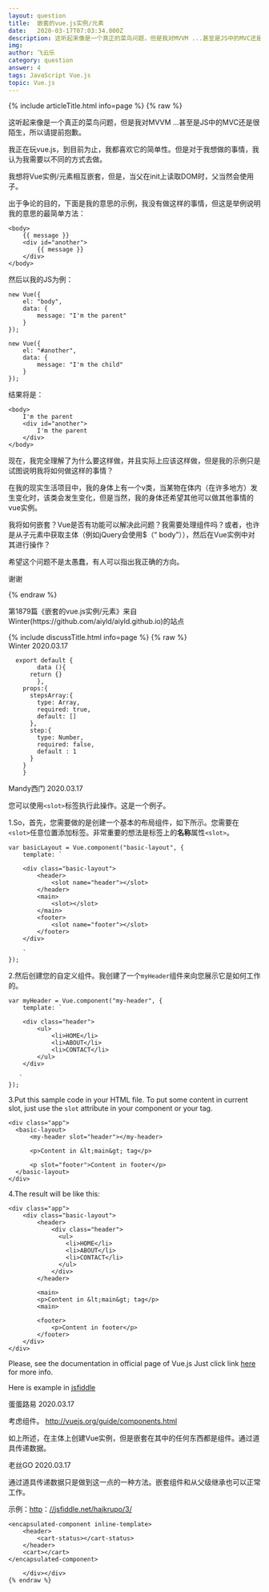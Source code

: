 ```yaml
---
layout: question
title:  嵌套的vue.js实例/元素
date:   2020-03-17T07:03:34.000Z
description: 这听起来像是一个真正的菜鸟问题，但是我对MVVM ...甚至是JS中的MVC还是很陌生，所以请提前抱歉。我正在玩vue.js，到目前为止，我都喜欢它的...
img: 
author: 飞云乐
category: question
answer: 4
tags: JavaScript Vue.js
topic: Vue.js
---
```

<div class="article-root">
  <div class="article">
    {% include articleTitle.html info=page %}
    {% raw %}
    <div class="article-content"><p><font style="vertical-align: inherit;"><font style="vertical-align: inherit;">这听起来像是一个真正的菜鸟问题，但是我对MVVM ...甚至是JS中的MVC还是很陌生，所以请提前抱歉。</font></font></p>

<p><font style="vertical-align: inherit;"><font style="vertical-align: inherit;">我正在玩vue.js，到目前为止，我都喜欢它的简单性。</font><font style="vertical-align: inherit;">但是对于我想做的事情，我认为我需要以不同的方式去做。</font></font></p>

<p><font style="vertical-align: inherit;"><font style="vertical-align: inherit;">我想将Vue实例/元素相互嵌套，但是，当父在init上读取DOM时，父当然会使用子。</font></font></p>

<p><font style="vertical-align: inherit;"><font style="vertical-align: inherit;">出于争论的目的，下面是我的意思的示例，我没有做这样的事情，但这是举例说明我的意思的最简单方法： </font></font></p>

<pre><code>&lt;body&gt;<font></font>
    {{ message }}<font></font>
    &lt;div id="another"&gt;<font></font>
        {{ message }}<font></font>
    &lt;/div&gt;<font></font>
&lt;/body&gt;<font></font>
</code></pre>

<p><font style="vertical-align: inherit;"><font style="vertical-align: inherit;">然后以我的JS为例：</font></font></p>

<pre><code>new Vue({<font></font>
    el: "body",<font></font>
    data: {<font></font>
        message: "I'm the parent"<font></font>
    }<font></font>
});<font></font>
<font></font>
new Vue({<font></font>
    el: "#another",<font></font>
    data: {<font></font>
        message: "I'm the child"<font></font>
    }<font></font>
});<font></font>
</code></pre>

<p><font style="vertical-align: inherit;"><font style="vertical-align: inherit;">结果将是：</font></font></p>

<pre><code>&lt;body&gt;<font></font>
    I'm the parent<font></font>
    &lt;div id="another"&gt;<font></font>
        I'm the parent<font></font>
    &lt;/div&gt;<font></font>
&lt;/body&gt;<font></font>
</code></pre>

<p><font style="vertical-align: inherit;"><font style="vertical-align: inherit;">现在，我完全理解了为什么要这样做，并且实际上应该这样做，但是我的示例只是试图说明我将如何做这样的事情？</font></font></p>

<p><font style="vertical-align: inherit;"><font style="vertical-align: inherit;">在我的现实生活项目中，我的身体上有一个v类，当某物在体内（在许多地方）发生变化时，该类会发生变化，但是当然，我的身体还希望其他可以做其他事情的vue实例。</font></font></p>

<p><font style="vertical-align: inherit;"><font style="vertical-align: inherit;">我将如何嵌套？</font><font style="vertical-align: inherit;">Vue是否有功能可以解决此问题？</font><font style="vertical-align: inherit;">我需要处理组件吗？</font><font style="vertical-align: inherit;">或者，也许是从子元素中获取主体（例如jQuery会使用$（“ body”）），然后在Vue实例中对其进行操作？</font></font></p>

<p><font style="vertical-align: inherit;"><font style="vertical-align: inherit;">希望这个问题不是太愚蠢，有人可以指出我正确的方向。</font></font></p>

<p><font style="vertical-align: inherit;"><font style="vertical-align: inherit;">谢谢</font></font></p></div>
    {% endraw %}
  </div>
  <p class="winter_mark">第1879篇《嵌套的vue.js实例/元素》来自Winter(https://github.com/aiyld/aiyld.github.io)的站点</p>
  <div class="discuss-wrapper">
    {% include discussTitle.html info=page %}
    {% raw %}
    <div class="discuss-item">
        <div class="discuss-parent">
          <div class="discuss-meta">
            <span class="discuss-user">Winter</span>
            <span class="discuss-time">2020.03.17</span>
          </div>
          <div class="discuss-comment"><pre><code class="language-javascript">	export default {
		data (){
      return {}
		},
    props:{
      stepsArray:{
        type: Array,
        required: true,
        default: []
      },
      step:{
        type: Number,
        required: false,
        default : 1
      }
    }
	}</code></pre></div>
        </div></div><div class="discuss-item">
        <div class="discuss-parent">
          <div class="discuss-meta">
            <span class="discuss-user">Mandy西门</span>
            <span class="discuss-time">2020.03.17</span>
          </div>
          <div class="discuss-comment"><p><font style="vertical-align: inherit;"><font style="vertical-align: inherit;">您可以使用</font></font><code>&lt;slot&gt;</code><font style="vertical-align: inherit;"><font style="vertical-align: inherit;">标签</font><font style="vertical-align: inherit;">执行此操作</font><font style="vertical-align: inherit;">。</font><font style="vertical-align: inherit;">这是一个例子。</font></font></p>

<p><font style="vertical-align: inherit;"><font style="vertical-align: inherit;">1.So，首先，您需要做的是创建一个基本的布局组件，如下所示。</font><font style="vertical-align: inherit;">您需要在</font></font><code>&lt;slot&gt;</code><font style="vertical-align: inherit;"><font style="vertical-align: inherit;">任意位置</font><font style="vertical-align: inherit;">添加</font><font style="vertical-align: inherit;">标签。</font><font style="vertical-align: inherit;">非常重要的想法是</font><font style="vertical-align: inherit;">标签</font><font style="vertical-align: inherit;">上</font><font style="vertical-align: inherit;">的</font></font><strong><font style="vertical-align: inherit;"><font style="vertical-align: inherit;">名称</font></font></strong><font style="vertical-align: inherit;"><font style="vertical-align: inherit;">属性</font></font><code>&lt;slot&gt;</code><font style="vertical-align: inherit;"><font style="vertical-align: inherit;">。</font></font></p>

<pre><code>var basicLayout = Vue.component("basic-layout", {<font></font>
    template: `<font></font>
<font></font>
    &lt;div class="basic-layout"&gt;<font></font>
        &lt;header&gt;<font></font>
            &lt;slot name="header"&gt;&lt;/slot&gt;<font></font>
        &lt;/header&gt;<font></font>
        &lt;main&gt;<font></font>
            &lt;slot&gt;&lt;/slot&gt;<font></font>
        &lt;/main&gt;<font></font>
        &lt;footer&gt;<font></font>
            &lt;slot name="footer"&gt;&lt;/slot&gt;<font></font>
        &lt;/footer&gt;<font></font>
    &lt;/div&gt;<font></font>
<font></font>
    `<font></font>
});<font></font>
</code></pre>

<p><font style="vertical-align: inherit;"><font style="vertical-align: inherit;">2.然后创建您的自定义组件。</font><font style="vertical-align: inherit;">我创建了一个</font></font><code>myHeader</code><font style="vertical-align: inherit;"><font style="vertical-align: inherit;">组件来向您展示它是如何工作的。</font></font></p>

<pre><code>var myHeader = Vue.component("my-header", {<font></font>
    template: `<font></font>
<font></font>
    &lt;div class="header"&gt;<font></font>
        &lt;ul&gt;<font></font>
            &lt;li&gt;HOME&lt;/li&gt;<font></font>
            &lt;li&gt;ABOUT&lt;/li&gt;<font></font>
            &lt;li&gt;CONTACT&lt;/li&gt;<font></font>
        &lt;/ul&gt;<font></font>
    &lt;/div&gt;<font></font>
<font></font>
   `<font></font>
});<font></font>
</code></pre>

<p>3.Put this sample code in your HTML file.
To put some content in current slot, just use the <code>slot</code> attribute in your component or your tag.</p>

<pre><code>&lt;div class="app"&gt;<font></font>
  &lt;basic-layout&gt;<font></font>
      &lt;my-header slot="header"&gt;&lt;/my-header&gt;<font></font>
<font></font>
      &lt;p&gt;Content in &amp;lt;main&amp;gt; tag&lt;/p&gt;<font></font>
<font></font>
      &lt;p slot="footer"&gt;Content in footer&lt;/p&gt;<font></font>
  &lt;/basic-layout&gt;<font></font>
&lt;/div&gt;<font></font>
</code></pre>

<p>4.The result will be like this:</p>

<pre><code>&lt;div class="app"&gt;<font></font>
    &lt;div class="basic-layout"&gt;<font></font>
        &lt;header&gt;<font></font>
            &lt;div class="header"&gt;<font></font>
              &lt;ul&gt;<font></font>
                &lt;li&gt;HOME&lt;/li&gt;<font></font>
                &lt;li&gt;ABOUT&lt;/li&gt;<font></font>
                &lt;li&gt;CONTACT&lt;/li&gt;<font></font>
              &lt;/ul&gt;<font></font>
            &lt;/div&gt;<font></font>
        &lt;/header&gt;<font></font>
<font></font>
        &lt;main&gt;<font></font>
        &lt;p&gt;Content in &amp;lt;main&amp;gt; tag&lt;/p&gt;<font></font>
        &lt;main&gt;<font></font>
<font></font>
        &lt;footer&gt;<font></font>
            &lt;p&gt;Content in footer&lt;/p&gt;<font></font>
        &lt;/footer&gt;<font></font>
    &lt;/div&gt;<font></font>
&lt;/div&gt;<font></font>
</code></pre>

<p>Please, see the documentation in official page of Vue.js
Just click link <a href="https://vuejs.org/v2/guide/components.html#Named-Slots" rel="nofollow noreferrer">here</a> for more info.</p>

<p>Here is example in <a href="https://jsfiddle.net/riverside256/kd51dg3q/" rel="nofollow noreferrer">jsfiddle</a></p></div>
        </div></div><div class="discuss-item">
        <div class="discuss-parent">
          <div class="discuss-meta">
            <span class="discuss-user">蛋蛋路易</span>
            <span class="discuss-time">2020.03.17</span>
          </div>
          <div class="discuss-comment"><p><font style="vertical-align: inherit;"><font style="vertical-align: inherit;">考虑组件。
</font></font><a href="http://vuejs.org/guide/components.html" rel="noreferrer"><font style="vertical-align: inherit;"><font style="vertical-align: inherit;">http://vuejs.org/guide/components.html</font></font></a></p>

<p><font style="vertical-align: inherit;"><font style="vertical-align: inherit;">如上所述，在主体上创建Vue实例，但是嵌套在其中的任何东西都是组件。</font><font style="vertical-align: inherit;">通过道具传递数据。</font></font></p></div>
        </div></div><div class="discuss-item">
        <div class="discuss-parent">
          <div class="discuss-meta">
            <span class="discuss-user">老丝GO</span>
            <span class="discuss-time">2020.03.17</span>
          </div>
          <div class="discuss-comment"><p><font style="vertical-align: inherit;"><font style="vertical-align: inherit;">通过道具传递数据只是做到这一点的一种方法。</font><font style="vertical-align: inherit;">嵌套组件和从父级继承也可以正常工作。</font></font></p>

<p><font style="vertical-align: inherit;"><font style="vertical-align: inherit;">示例：</font><a href="http://jsfiddle.net/hajkrupo/3/" rel="noreferrer"><font style="vertical-align: inherit;">http</font></a><font style="vertical-align: inherit;">：</font></font><a href="http://jsfiddle.net/hajkrupo/3/" rel="noreferrer"><font style="vertical-align: inherit;"><font style="vertical-align: inherit;">//jsfiddle.net/hajkrupo/3/</font></font></a></p>

<pre><code>&lt;encapsulated-component inline-template&gt;<font></font>
    &lt;header&gt;<font></font>
        &lt;cart-status&gt;&lt;/cart-status&gt;<font></font>
    &lt;/header&gt;<font></font>
    &lt;cart&gt;&lt;/cart&gt;<font></font>
&lt;/encapsulated-component&gt;<font></font>
</code></pre></div>
        </div></div>
    {% endraw %}
  </div>
<div>
